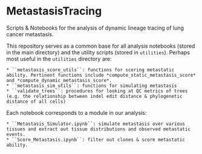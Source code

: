 # MetastasisTracing
Scripts &amp; Notebooks for the analysis of dynamic lineage tracing of lung cancer metastasis.

This repository serves as a common base for all analysis notebooks (stored in the main directory) and the utility scripts (stored in ``utilities``).
Perhaps most useful in the ``utilities`` directory are:
	
	* ``metastasis_score_utils``: functions for scoring metastatic ability. Pertinent functions include *compute_static_metastasis_score* and *compute_dynamic_metastasis_score*.
	* ``metastasis_sim_utils``: functions for simulating metastasis
	* ``validate_trees``: procedures for looking at QC metrics of trees (e.g. the relationship between indel edit distance & phylogenetic distance of all cells)

Each notebook corresponds to a module in our analysis:

	* ``Metastasis_Simulator.ipynb``: simulate metastasis over various tissues and extract out tissue distributions and observed metastatic events.
	* ``Score_Metastasis.ipynb``: filter out clones & score metastatic ability.